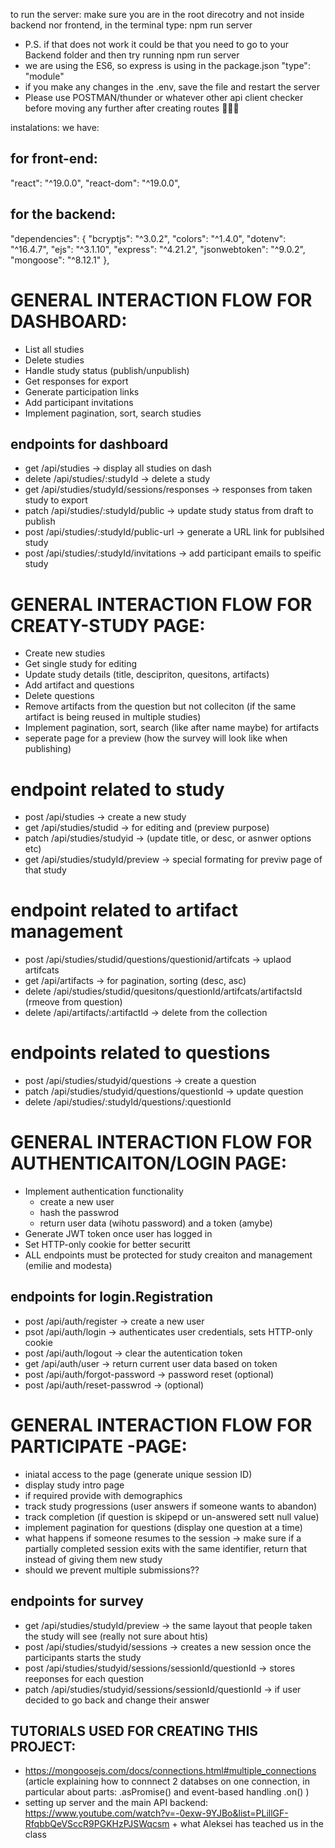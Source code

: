to run the server: make sure you are in the root direcotry and not inside backend nor frontend, in the terminal type: npm run server
- P.S. if that does not work it could be that you need to go to your Backend folder and then try running npm run server
- we are using the ES6, so express is using in the package.json "type": "module"
- if you make any changes in the .env, save the file and restart the server
- Please use POSTMAN/thunder or whatever other api client checker before moving any further after creating routes 🥹🥹🥹

instalations: we have:
## for front-end:
"react": "^19.0.0",
"react-dom": "^19.0.0",

## for the backend:
  "dependencies": {
    "bcryptjs": "^3.0.2",
    "colors": "^1.4.0",
    "dotenv": "^16.4.7",
    "ejs": "^3.1.10",
    "express": "^4.21.2",
    "jsonwebtoken": "^9.0.2",
    "mongoose": "^8.12.1"
  },

# GENERAL INTERACTION FLOW FOR DASHBOARD: 
* List all studies
* Delete studies
* Handle study status (publish/unpublish)
* Get responses for export
* Generate participation links
* Add participant invitations
* Implement pagination, sort, search studies

## endpoints for dashboard
- get    /api/studies -> display all studies on dash
- delete /api/studies/:studyId -> delete a study
- get    /api/studies/studyId/sessions/responses -> responses from taken study to export
- patch  /api/studies/:studyId/public -> update study status from draft to publish
- post   /api/studies/:studyId/public-url  -> generate a URL link for publsihed study
- post   /api/studies/:studyId/invitations -> add participant emails to speific study

# GENERAL INTERACTION FLOW FOR CREATY-STUDY PAGE: 
* Create new studies
* Get single study for editing
* Update study details (title, descipriton, quesitons, artifacts)
* Add artifact and questions
* Delete questions 
* Remove artifacts from the question but not colleciton (if the same artifact is being reused in multiple studies)
* Implement pagination, sort, search (like after name maybe) for artifacts
* seperate page for a preview (how the survey will look like when publishing)

# endpoint related to study 
- post  /api/studies -> create a new study 
- get   /api/studies/studid -> for editing and (preview purpose)
- patch /api/studies/studyid -> (update title, or desc, or asnwer options etc)
- get /api/studies/studyId/preview -> special formating for previw page of that study 

# endpoint related to artifact management 
- post   /api/studies/studid/questions/questionid/artifcats -> uplaod artifcats
- get    /api/artifacts -> for pagination, sorting (desc, asc)
- delete /api/studies/studid/quesitons/questionId/artifcats/artifactsId (rmeove from question)
- delete /api/artifacts/:artifactId -> delete from the collection

# endpoints related to questions
- post   /api/studies/studyid/questions -> create a question
- patch  /api/studies/studyid/questions/questionId -> update question
- delete /api/studies/:studyId/questions/:questionId


# GENERAL INTERACTION FLOW FOR AUTHENTICAITON/LOGIN PAGE: 
- Implement authentication functionality
   - create a new user
   - hash the passwrod 
   - return user data (wihotu password) and a token (amybe)
- Generate JWT token once user has logged in
- Set HTTP-only cookie for better securitt
- ALL endpoints must be protected for study creaiton and management (emilie and modesta)

## endpoints for login.Registration
- post /api/auth/register -> create a new user
- psot /api/auth/login -> authenticates user credentials, sets HTTP-only cookie 
- post /api/auth/logout -> clear the autentication token 
- get /api/auth/user -> return current user data based on token 
- post /api/auth/forgot-password -> password reset (optional)
- post /api/auth/reset-passwrod -> (optional)


# GENERAL INTERACTION FLOW FOR PARTICIPATE -PAGE: 
- iniatal access to the page (generate unique session ID)
- display study intro page
- if required provide with demographics
- track study progressions (user answers if someone wants to abandon)
- track completion (if question is skipepd or un-answered sett null value)
- implement pagination for questions (display one question at a time)
- what happens if someone resumes to the session -> make sure if a partially completed session exits with the same identifier, return that instead of giving them new study
- should we prevent multiple submissions??

## endpoints for survey
- get /api/studies/studyId/preview -> the same layout that people taken the study will see (really not sure about htis)
- post /api/studies/studyid/sessions -> creates a new session once the participants starts the study
- post /api/studies/studyid/sessions/sessionId/questionId -> stores reeponses for each question 
- patch /api/studies/studyid/sessions/sessionId/questionId -> if user decided to go back and change their answer



## TUTORIALS USED FOR CREATING THIS PROJECT: 
- https://mongoosejs.com/docs/connections.html#multiple_connections (article explaining how to connnect 2 databses on one connection, in particular about parts: 
.asPromise() and event-based handling .on() )
- setting up server and the main API backend: https://www.youtube.com/watch?v=-0exw-9YJBo&list=PLillGF-RfqbbQeVSccR9PGKHzPJSWqcsm + what Aleksei has teached us in the class